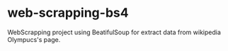 # web-scrapping-bs4
WebScrapping project using BeatifulSoup for extract data from wikipedia Olympucs's page. 

